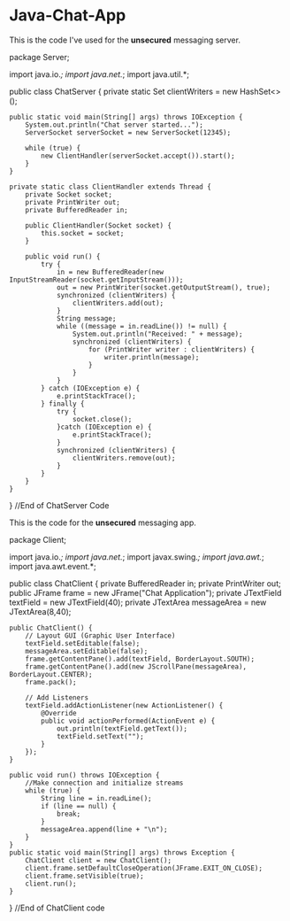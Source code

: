 # Java-Chat-App

This is the code I've used for the **unsecured** messaging server.

package Server;

import java.io.*;
import java.net.*;
import java.util.*;

public class ChatServer {
    private static Set<PrintWriter> clientWriters = new HashSet<>();

    public static void main(String[] args) throws IOException {
        System.out.println("Chat server started...");
        ServerSocket serverSocket = new ServerSocket(12345);

        while (true) {
            new ClientHandler(serverSocket.accept()).start();
        }
    }

    private static class ClientHandler extends Thread {
        private Socket socket;
        private PrintWriter out;
        private BufferedReader in;

        public ClientHandler(Socket socket) {
            this.socket = socket;
        }

        public void run() {
            try {
                in = new BufferedReader(new InputStreamReader(socket.getInputStream()));
                out = new PrintWriter(socket.getOutputStream(), true);
                synchronized (clientWriters) {
                    clientWriters.add(out);
                }
                String message;
                while ((message = in.readLine()) != null) {
                    System.out.println("Received: " + message);
                    synchronized (clientWriters) {
                        for (PrintWriter writer : clientWriters) {
                            writer.println(message);
                        }
                    }
                }
            } catch (IOException e) {
                e.printStackTrace();
            } finally {
                try {
                    socket.close();
                }catch (IOException e) {
                    e.printStackTrace();
                }
                synchronized (clientWriters) {
                    clientWriters.remove(out);
                }
            }
        }
    }
}
//End of ChatServer Code



This is the code for the **unsecured** messaging app.

package Client;

import java.io.*;
import java.net.*;
import javax.swing.*;
import java.awt.*;
import java.awt.event.*;

public class ChatClient {
    private BufferedReader in;
    private PrintWriter out;
    public JFrame frame = new JFrame("Chat Application");
    private JTextField textField = new JTextField(40);
    private JTextArea messageArea = new JTextArea(8,40);

    public ChatClient() {
        // Layout GUI (Graphic User Interface)
        textField.setEditable(false);
        messageArea.setEditable(false);
        frame.getContentPane().add(textField, BorderLayout.SOUTH);
        frame.getContentPane().add(new JScrollPane(messageArea), BorderLayout.CENTER);
        frame.pack();

        // Add Listeners
        textField.addActionListener(new ActionListener() {
            @Override
            public void actionPerformed(ActionEvent e) {
                out.println(textField.getText());
                textField.setText("");
            }
        });
    }

    public void run() throws IOException {
        //Make connection and initialize streams
        while (true) {
            String line = in.readLine();
            if (line == null) {
                break;
            }
            messageArea.append(line + "\n");
        }
    }
    public static void main(String[] args) throws Exception {
        ChatClient client = new ChatClient();
        client.frame.setDefaultCloseOperation(JFrame.EXIT_ON_CLOSE);
        client.frame.setVisible(true);
        client.run();
    }
}
//End of ChatClient code
